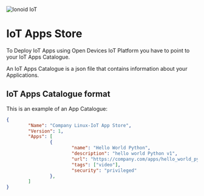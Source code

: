 ![Ionoid IoT](https://github.com/opendevices/iot.apps/blob/master/doc/img/IonoidIoTsmall.png)
# IoT Apps Store

To Deploy IoT Apps using Open Devices IoT Platform you have to point to
your IoT Apps Catalogue.

An IoT Apps Catalogue is a json file that contains information about
your Applications.


## IoT Apps Catalogue format

This is an example of an App Catalogue:

```json
{
        "Name": "Company Linux-IoT App Store",
        "Version": 1,
        "Apps": [
                {
                        "name": "Hello World Python",
                        "description": "hello world Python v1",
                        "url": "https://company.com/apps/hello_world_python.tar",
                        "tags": ["video"],
                        "security": "privileged"
                },
        ]
}
```
